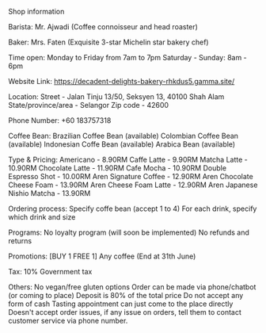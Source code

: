 Shop information

Barista:
Mr. Ajwadi (Coffee connoisseur and head roaster)

Baker:
Mrs. Faten (Exquisite 3-star Michelin star bakery chef)

Time open:
Monday to Friday from 7am to 7pm 
Saturday - Sunday: 8am - 6pm

Website Link:
https://decadent-delights-bakery-rhkdus5.gamma.site/

Location:
Street - Jalan Tinju 13/50, Seksyen 13, 40100 Shah Alam
State/province/area - Selangor
Zip code - 42600

Phone Number:
+60 183757318

Coffee Bean:
Brazilian Coffee Bean (available)
Colombian Coffee Bean (available)
Indonesian Coffe Bean (available)
Arabica Bean (available)

Type & Pricing:
Americano - 8.90RM
Caffe Latte - 9.90RM
Matcha Latte - 10.90RM
Chocolate Latte - 11.90RM
Cafe Mocha - 10.90RM
Double Espresso Shot - 10.00RM
Aren Signature Coffee - 12.90RM
Aren Chocolate Cheese Foam - 13.90RM
Aren Cheese Foam Latte - 12.90RM
Aren Japanese Nishio Matcha - 13.90RM

Ordering process:
Specify coffe bean (accept 1 to 4)
For each drink, specify which drink and size

Programs:
No loyalty program (will soon be implemented)
No refunds and returns

Promotions:
[BUY 1 FREE 1] Any coffee (End at 31th June)

Tax:
10% Government tax

Others:
No vegan/free gluten options
Order can be made via phone/chatbot (or coming to place)
Deposit is 80% of the total price
Do not accept any form of cash
Tasting appointment can just come to the place directly
Doesn't accept order issues, if any issue on orders, tell them to contact customer service via phone number.
